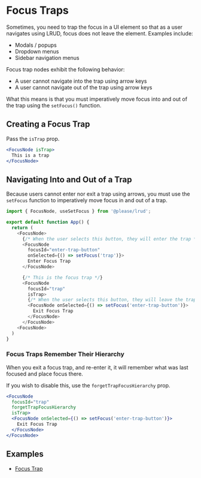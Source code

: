 # Focus Traps

Sometimes, you need to trap the focus in a UI element so that as a user navigates using LRUD,
focus does not leave the element. Examples include:

- Modals / popups
- Dropdown menus
- Sidebar navigation menus

Focus trap nodes exhibit the following behavior:

- A user cannot navigate into the trap using arrow keys
- A user cannot navigate out of the trap using arrow keys

What this means is that you must imperatively move focus into and out of the trap
using the `setFocus()` function.

## Creating a Focus Trap

Pass the `isTrap` prop.

```jsx
<FocusNode isTrap>
  This is a trap
</FocusNode>
```

## Navigating Into and Out of a Trap

Because users cannot enter nor exit a trap using arrows, you must use the `setFocus` function to
imperatively move focus in and out of a trap.

```js
import { FocusNode, useSetFocus } from '@please/lrud';

export default function App() {
  return (
    <FocusNode>
      {/* When the user selects this button, they will enter the trap */}
      <FocusNode
        focusId="enter-trap-button"
        onSelected={() => setFocus('trap')}>
        Enter Focus Trap
      </FocusNode>

      {/* This is the focus trap */}
      <FocusNode
        focusId="trap"
        isTrap>
        {/* When the user selects this button, they will leave the trap */}
        <FocusNode onSelected={() => setFocus('enter-trap-button')}>
          Exit Focus Trap
        </FocusNode>
      </FocusNode>
    <FocusNode>
  )
}
```

### Focus Traps Remember Their Hierarchy

When you exit a focus trap, and re-enter it, it will remember what was last focused and place focus there.

If you wish to disable this, use the `forgetTrapFocusHierarchy` prop.

```jsx
<FocusNode
  focusId="trap"
  forgetTrapFocusHierarchy
  isTrap>
  <FocusNode onSelected={() => setFocus('enter-trap-button')}>
    Exit Focus Trap
  </FocusNode>
</FocusNode>
```



## Examples

- [Focus Trap](../examples/focus-trap)
